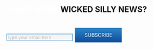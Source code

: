 <script type="text/javascript" src="//app.icontact.com/icp/static/form/javascripts/validation.js" async></script>

<script type="text/javascript" src="//app.icontact.com/icp/static/form/javascripts/tracking.js" async></script>

 <link rel="stylesheet" type="text/css" href="//app.icontact.com/icp/static/human/css/signupBuilder/formGlobalStyles.css"> 

<style type="text/css" id="signupBuilderAdvancedStyles">

</style>

<style type="text/css" id="signupBuilderStyles">
#ic_signupform .elcontainer {
   background-size: 100%; 
   background-position: center;
   background-repeat: no-repeat;
   text-align: left;
   /* max-width: 450px; */
   padding: 15px 0 0;
   font-size: 12px;
   color: #5a5a5e;
}

#ic_signupform .elcontainer.center-aligned .formEl { 
	margin-right: auto;
	margin-left: auto; 
}

#ic_signupform .elcontainer.right-aligned .formEl { 
	margin-left: auto; 
}

#ic_signupform .elcontainer .formEl {
  padding:0;
}

#ic_signupform .form-header {
   background: transparent;
   padding: 15px;
   margin-top:-18px;
   text-align: left;
   font-size: 150%;
   color: #fff;
}

#ic_signupform .elcontainer.inline-label-left .formEl.fieldtype-input label,
#ic_signupform .elcontainer.inline-label-left .formEl.fieldtype-dropdown label,
#ic_signupform .elcontainer.inline-label-left .formEl.fieldtype-radio h3,
#ic_signupform .elcontainer.inline-label-left .formEl.fieldtype-checkbox h3,
#ic_signupform .elcontainer.inline-label-right .formEl.fieldtype-input label,
#ic_signupform .elcontainer.inline-label-right .formEl.fieldtype-dropdown label,
#ic_signupform .elcontainer.inline-label-right .formEl.fieldtype-radio h3,
#ic_signupform .elcontainer.inline-label-right .formEl.fieldtype-checkbox h3 {
   width: 30%;
}
	   
#ic_signupform .elcontainer.inline-label-left .formEl.fieldtype-radio h3,
#ic_signupform .elcontainer.inline-label-left .formEl.fieldtype-checkbox h3,
#ic_signupform .elcontainer.inline-label-right .formEl.fieldtype-radio h3,
#ic_signupform .elcontainer.inline-label-right .formEl.fieldtype-checkbox h3 {
   line-height: 3em; 
}

#ic_signupform .elcontainer.tight.inline-label-left .formEl.fieldtype-radio h3,
#ic_signupform .elcontainer.tight.inline-label-left .formEl.fieldtype-checkbox h3,
#ic_signupform .elcontainer.tight.inline-label-right .formEl.fieldtype-radio h3,
#ic_signupform .elcontainer.tight.inline-label-right .formEl.fieldtype-checkbox h3 {
   line-height: 2em; 
}

#ic_signupform .elcontainer.generous.inline-label-left .formEl.fieldtype-radio h3,
#ic_signupform .elcontainer.generous.inline-label-left .formEl.fieldtype-checkbox h3,
#ic_signupform .elcontainer.generous.inline-label-right .formEl.fieldtype-radio h3,
#ic_signupform .elcontainer.generous.inline-label-right .formEl.fieldtype-checkbox h3 {
   line-height: 4em; 
}

#ic_signupform .elcontainer.inline-label-left .formEl input[type="text"],
#ic_signupform .elcontainer.inline-label-left .formEl select,
#ic_signupform .elcontainer.inline-label-left .formEl.fieldtype-radio .option-container,
#ic_signupform .elcontainer.inline-label-left .formEl.fieldtype-checkbox .option-container,
#ic_signupform .elcontainer.inline-label-right .formEl input[type="text"],
#ic_signupform .elcontainer.inline-label-right .formEl select,
#ic_signupform .elcontainer.inline-label-right .formEl.fieldtype-radio .option-container,
#ic_signupform .elcontainer.inline-label-right .formEl.fieldtype-checkbox .option-container {
   width: 100%;
}

#ic_signupform .elcontainer.hidden-label .formEl.required:before {
   color: #bdbdbf;
}
	   
#ic_signupform .elcontainer .formEl {
   font-size: 1em;
}

#ic_signupform .elcontainer .formEl.fieldtype-input label,
#ic_signupform .elcontainer .formEl.fieldtype-dropdown label,
#ic_signupform .elcontainer .formEl.fieldtype-radio h3,
#ic_signupform .elcontainer .formEl.fieldtype-checkbox h3 {
   font-size: 100%;
   font-weight: bold;
   color: #5a5a5e;
}

#ic_signupform .elcontainer .formEl.fieldtype-input input[type="text"],
#ic_signupform .elcontainer .formEl.fieldtype-dropdown select {
   background-color: #f5f5f5;
   border: 1px solid #2f86c5;
}
	   
#ic_signupform .elcontainer .formEl.fieldtype-input input[type="text"],
#ic_signupform .elcontainer .formEl.fieldtype-dropdown select,
#ic_signupform .elcontainer .formEl.fieldtype-radio label,
#ic_signupform .elcontainer .formEl.fieldtype-checkbox label {
   font-size: 100%;
}

#ic_signupform .elcontainer .formEl input[type="text"]::-moz-placeholder {
   color: #bdbdbf;
   font-family: inherit;
}

#ic_signupform .elcontainer .formEl input[type="text"]::-webkit-input-placeholder {
   color: #bdbdbf;
   font-family: inherit;
}

#ic_signupform .elcontainer .formEl input[type="text"]:-ms-input-placeholder {
   color: #bdbdbf;
   font-family: inherit;
}

#ic_signupform .elcontainer .formEl input[type="text"],
#ic_signupform .elcontainer .formEl select,
#ic_signupform .elcontainer .formEl .option-container label {
   color: #bdbdbf;
   font-family: inherit;
}
	   
#ic_signupform .elcontainer.inline-button .submit-container {
	display: inline-block;
	box-sizing: border-box;
	right: -.5em;
	padding: 0;
	position: relative;
	vertical-align: bottom;
	margin-bottom: 1em;
}
	
#ic_signupform .elcontainer.inline-button.tight .sortables {
	margin-bottom: -.5em;
}
	
#ic_signupform .elcontainer.inline-button .sortables {
  max-width: 300px;
  display:flex;
  align-items:center;
  padding-left:10px;
}
	
#ic_signupform .elcontainer.inline-button.generous .sortables {
	margin-bottom: -1.5em;
}

#ic_signupform .elcontainer .submit-container {
   text-align: center;
}

#ic_signupform .elcontainer .submit-container input[type="submit"] {
   background: -webkit-linear-gradient(bottom, rgb(13, 76, 156) 0%, rgb(47, 133, 197) 100%);
   cursor:pointer;
   border: none;
   height:3em;
   line-height: 1em;
   padding: 10px 25px;
   color: #ffffff;
   font-size: 110%;
   font-family: inherit;
   width: auto;
}
.sort {
  flex-grow:1;
}
.sort:first-child{
  flex-grow:2;
}
.black{
  color:#111;
  display: inline-block;
  /*padding-right: 100px;*/
}
</style>

<form id="ic_signupform" method="POST" action="https://app.icontact.com/icp/core/mycontacts/signup/designer/form/?id=293&cid=1683162&lid=7304">
  <div class="elcontainer normal inline-label-left left-aligned inline-button">
    <div class="form-header">
      <h3>WANT MORE <span class = 'black'>WICKED SILLY NEWS?</span></h3>
    </div>
  <div class="sortables">
    <div class="formEl fieldtype-input required sort" data-validation-type="1" data-label="Email Address">
       <!-- <label>Email Address<span class="indicator required">*</span></label>  -->
      <input type="text" placeholder="type your email here" name="data[email]">
    </div>
    <div class="formEl fieldtype-checkbox required" dataname="listGroups" data-validation-type="1" data-label="Lists" style="display: none; width: 0;">
      <h3>Lists<span class="indicator required">*</span></h3>
      <div class="option-container">
        <label class="checkbox">
          <input type="checkbox" alt="" name="data[listGroups][]" value="22900" checked="checked">617VIP - Wicked Silly News
        </label>
      </div>
    </div>
    <div class="submit-container sort">
      <input type="submit" value="SUBSCRIBE" class="btn btn-submit">
    </div>
  </div>
  <div class="hidden-container">
  </div>
  </div>
</form>
<span style="display: none;">
  <img src="//app.icontact.com/icp/core/signup/tracking.gif?id=293&cid=1683162&lid=7304"/>
</span>
